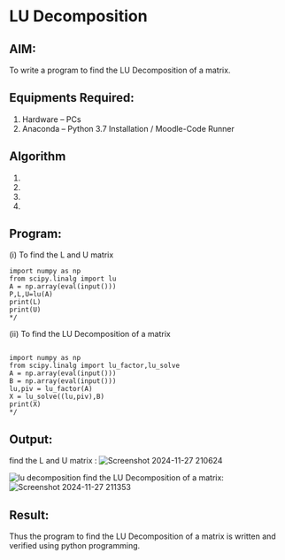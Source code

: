 # LU Decomposition 

## AIM:
To write a program to find the LU Decomposition of a matrix.

## Equipments Required:
1. Hardware – PCs
2. Anaconda – Python 3.7 Installation / Moodle-Code Runner

## Algorithm
1. 
2. 
3. 
4. 

## Program:
(i) To find the L and U matrix

```
import numpy as np
from scipy.linalg import lu
A = np.array(eval(input()))
P,L,U=lu(A)
print(L)
print(U)
*/
```
(ii) To find the LU Decomposition of a matrix
```

import numpy as np
from scipy.linalg import lu_factor,lu_solve
A = np.array(eval(input()))
B = np.array(eval(input()))
lu,piv = lu_factor(A)
X = lu_solve((lu,piv),B)
print(X)
*/
```

## Output:
find the L and U matrix :
![Screenshot 2024-11-27 210624](https://github.com/user-attachments/assets/60d99407-01ec-488b-a69e-5eda89c25e8e)

![lu decomposition]()
find the LU Decomposition of a matrix:
![Screenshot 2024-11-27 211353](https://github.com/user-attachments/assets/2a65baf0-c46d-4762-a6ea-9e31b231c480)


## Result:
Thus the program to find the LU Decomposition of a matrix is written and verified using python programming.

